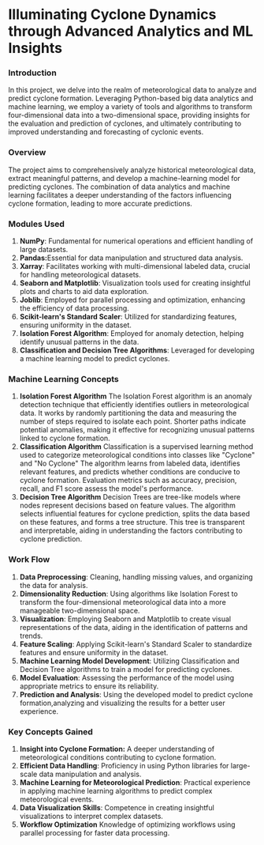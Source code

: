 <h1>Illuminating Cyclone Dynamics through Advanced Analytics and ML Insights</h1>

<h3>Introduction</h3>
In this project, we delve into the realm of meteorological data to analyze and predict cyclone formation. Leveraging Python-based big data analytics and machine learning, we employ a variety of tools and algorithms to transform four-dimensional data into a two-dimensional space, providing insights for the evaluation and prediction of cyclones, and ultimately contributing to improved understanding and forecasting of cyclonic events.

<h3>Overview</h3>
The project aims to comprehensively analyze historical meteorological data, extract meaningful patterns, and develop a machine-learning model for predicting cyclones. The combination of data analytics and machine learning facilitates a deeper understanding of the factors influencing cyclone formation, leading to more accurate predictions.

<h3>Modules Used</h3>
  <ol>
    <li><b>NumPy</b>: Fundamental for numerical operations and efficient handling of large datasets.</li>
<li><b>Pandas:</b>Essential for data manipulation and structured data analysis.</li>
<li><b>Xarray</b>: Facilitates working with multi-dimensional labeled data, crucial for handling meteorological datasets.</li>
<li><b>Seaborn and Matplotlib</b>: Visualization tools used for creating insightful plots and charts to aid data exploration.</li>
<li><b>Joblib</b>: Employed for parallel processing and optimization, enhancing the efficiency of data processing.</li>
<li><b>Scikit-learn's Standard Scaler</b>: Utilized for standardizing features, ensuring uniformity in the dataset.</li>
<li><b>Isolation Forest Algorithm</b>: Employed for anomaly detection, helping identify unusual patterns in the data.</li>
<li><b>Classification and Decision Tree Algorithms</b>: Leveraged for developing a machine learning model to predict cyclones.</li>
  </ol>

<h3>Machine Learning Concepts</h3>

<ol>
<li><b>Isolation Forest Algorithm</b>
The Isolation Forest algorithm is an anomaly detection technique that efficiently identifies outliers in meteorological data. It works by randomly partitioning the data and measuring the number of steps required to isolate each point. Shorter paths indicate potential anomalies, making it effective for recognizing unusual patterns linked to cyclone formation.
</li>
<li><b>Classification Algorithm</b>
Classification is a supervised learning method used to categorize meteorological conditions into classes like "Cyclone" and "No Cyclone" The algorithm learns from labeled data, identifies relevant features, and predicts whether conditions are conducive to cyclone formation. Evaluation metrics such as accuracy, precision, recall, and F1 score assess the model's performance.
</li>
<li><b>Decision Tree Algorithm</b>
Decision Trees are tree-like models where nodes represent decisions based on feature values. The algorithm selects influential features for cyclone prediction, splits the data based on these features, and forms a tree structure. This tree is transparent and interpretable, aiding in understanding the factors contributing to cyclone prediction.
</li>
</ol>
<h3>Work Flow</h3>
<ol>
<li><b>Data Preprocessing</b>: Cleaning, handling missing values, and organizing the data for analysis.</li>
<li><b>Dimensionality Reduction</b>: Using algorithms like Isolation Forest to transform the four-dimensional meteorological data into a more manageable two-dimensional space.</li>
<li><b>Visualization</b>: Employing Seaborn and Matplotlib to create visual representations of the data, aiding in the identification of patterns and trends.</li>
<li><b>Feature Scaling</b>: Applying Scikit-learn's Standard Scaler to standardize features and ensure uniformity in the dataset.</li>
<li><b>Machine Learning Model Development</b>: Utilizing Classification and Decision Tree algorithms to train a model for predicting cyclones.</li>
<li><b>Model Evaluation</b>: Assessing the performance of the model using appropriate metrics to ensure its reliability.</li>
<li><b>Prediction and Analysis</b>: Using the developed model to predict cyclone formation,analyzing and visualizing  the results for a better user experience.</li>
</ol>

<h3>Key Concepts Gained</h3>
<ol>
<li><b>Insight into Cyclone Formation:</b> A deeper understanding of meteorological conditions contributing to cyclone formation.</li>
<li><b>Efficient Data Handling</b>: Proficiency in using Python libraries for large-scale data manipulation and analysis.</li>
<li><b>Machine Learning for Meteorological Prediction</b>: Practical experience in applying machine learning algorithms to predict complex meteorological events.</li>
<li><b>Data Visualization Skills</b>: Competence in creating insightful visualizations to interpret complex datasets.</li>
<li><b>Workflow Optimization</b> Knowledge of optimizing workflows using parallel processing for faster data processing.</li>
</ol>

